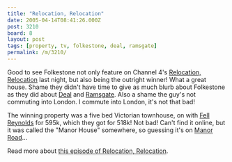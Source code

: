 ```yaml
---
title: "Relocation, Relocation"
date: 2005-04-14T08:41:26.000Z
post: 3210
board: 8
layout: post
tags: [property, tv, folkestone, deal, ramsgate]
permalink: /m/3210/
---
```

Good to see Folkestone not only feature on Channel 4's <a href="http://www.channel4.com/4homes/ontv/relocation/">Relocation, Relocation</a> last night, but also being the outright winner! What a great house. Shame they didn't have time to give as much blurb about Folkestone as they did about <a href="/wiki/deal">Deal</a> and <a href="/wiki/ramsgate">Ramsgate</a>. Also a shame the guy's not commuting into London. I commute into London, it's not that bad!

The winning property was a five bed Victorian townhouse, on with <a href="http://www.fellreynolds.com">Fell Reynolds</a> for 595k, which they got for 518k! Not bad! Can't find it online, but it was called the "Manor House" somewhere, so guessing it's on <a href="http://www.streetmap.co.uk/streetmap.dll?Grid2Map?X=622376&Y=135940&title=Manor+Road&back=Folkestone+Gerald&url=http://www.folkestonegerald.com">Manor Road</a>...

Read more about <a href="http://www.channel4.com/4homes/ontv/relocation/relocation_kent.html">this episode of Relocation, Relocation</a>.
